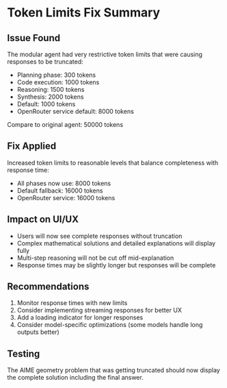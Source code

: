 # Token Limits Fix Summary

## Issue Found
The modular agent had very restrictive token limits that were causing responses to be truncated:
- Planning phase: 300 tokens
- Code execution: 1000 tokens  
- Reasoning: 1500 tokens
- Synthesis: 2000 tokens
- Default: 1000 tokens
- OpenRouter service default: 8000 tokens

Compare to original agent: 50000 tokens

## Fix Applied
Increased token limits to reasonable levels that balance completeness with response time:
- All phases now use: 8000 tokens
- Default fallback: 16000 tokens
- OpenRouter service: 16000 tokens

## Impact on UI/UX
- Users will now see complete responses without truncation
- Complex mathematical solutions and detailed explanations will display fully
- Multi-step reasoning will not be cut off mid-explanation
- Response times may be slightly longer but responses will be complete

## Recommendations
1. Monitor response times with new limits
2. Consider implementing streaming responses for better UX
3. Add a loading indicator for longer responses
4. Consider model-specific optimizations (some models handle long outputs better)

## Testing
The AIME geometry problem that was getting truncated should now display the complete solution including the final answer.